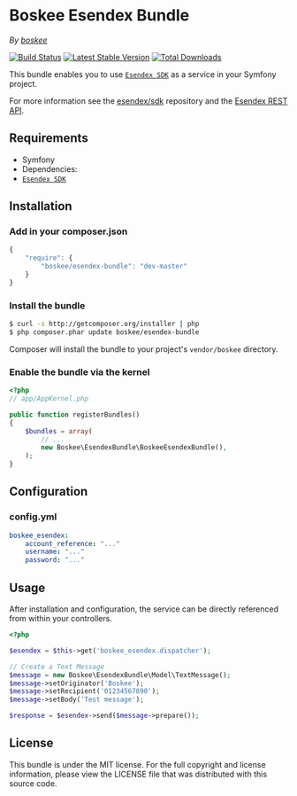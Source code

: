 Boskee Esendex Bundle
=============================

*By [boskee](http://boskee.co.uk/)*

[![Build Status](https://secure.travis-ci.org/boskee/esendex-bundle.png)](http://travis-ci.org/boskee/esendex-bundle)
[![Latest Stable Version](https://poser.pugx.org/boskee/esendex-bundle/v/stable.png)](https://packagist.org/packages/boskee/esendex-bundle)
[![Total Downloads](https://poser.pugx.org/boskee/esendex-bundle/downloads.png)](https://packagist.org/packages/boskee/esendex-bundle)

This bundle enables you to use [`Esendex SDK`](https://github.com/esendex/sdk) as a service in your Symfony project.

For more information see the [esendex/sdk](https://github.com/esendex/sdk) repository and the [Esendex REST API](http://developers.esendex.com/APIs/REST-API).


## Requirements

* Symfony
* Dependencies:
 * [`Esendex SDK`](https://github.com/esendex/sdk)

## Installation

### Add in your composer.json

```js
{
    "require": {
        "boskee/esendex-bundle": "dev-master"
    }
}
```

### Install the bundle

``` bash
$ curl -s http://getcomposer.org/installer | php
$ php composer.phar update boskee/esendex-bundle
```

Composer will install the bundle to your project's `vendor/boskee` directory.

### Enable the bundle via the kernel

``` php
<?php
// app/AppKernel.php

public function registerBundles()
{
    $bundles = array(
        // ...
        new Boskee\EsendexBundle\BoskeeEsendexBundle(),
    );
}
```

## Configuration

### config.yml

```yaml
boskee_esendex:
    account_reference: "..."
    username: "..."
    password: "..."
```

## Usage

After installation and configuration, the service can be directly referenced from within your controllers.

```php
<?php

$esendex = $this->get('boskee_esendex.dispatcher');

// Create a Text Message
$message = new Boskee\EsendexBundle\Model\TextMessage();
$message->setOriginator('Boskee');
$message->setRecipient('01234567890');
$message->setBody('Test message');

$response = $esendex->send($message->prepare());

```

## License

This bundle is under the MIT license. For the full copyright and license information, please view the LICENSE file that
was distributed with this source code.
